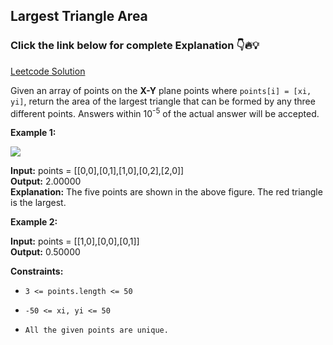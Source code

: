 ## Largest Triangle Area

### Click the link below for complete Explanation 👇🔥💡

[Leetcode Solution]()

Given an array of points on the __X-Y__ plane points where ```points[i] = [xi, yi]```, return the area of the largest triangle that can be formed by any three different points. Answers within 10<sup>-5</sup> of the actual answer will be accepted.

 

**Example 1:**

![](https://s3-lc-upload.s3.amazonaws.com/uploads/2018/04/04/1027.png)

**Input:** points = [[0,0],[0,1],[1,0],[0,2],[2,0]] <br>
**Output:** 2.00000                                 <br>
**Explanation:** The five points are shown in the above figure. The red triangle is the largest.

**Example 2:**

**Input:** points = [[1,0],[0,0],[0,1]] <br>
**Output:** 0.50000                     <br>

**Constraints:**

- ```3 <= points.length <= 50```

- ```-50 <= xi, yi <= 50```

- ```All the given points are unique.```
